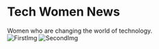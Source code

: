# Tech Women News
Women who are changing the world of technology.
<br>
<img src="imagenes/ImgReadme/readme01" alt="FirstImg"/>
<img src="imagenes/ImgReadme/readme02" alt="SecondImg"/>
